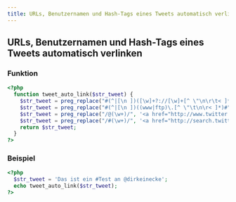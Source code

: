 ```yaml
---
title: URLs, Benutzernamen und Hash-Tags eines Tweets automatisch verlinken
---
```


## URLs, Benutzernamen und Hash-Tags eines Tweets automatisch verlinken

### Funktion

```php
<?php
  function tweet_auto_link($str_tweet) {
    $str_tweet = preg_replace("#(^|[\n ])([\w]+?://[\w]+[^ \"\n\r\t< ]*)#", '\\1<a href="\\2" target="_blank">\\2</a>', $str_tweet);
    $str_tweet = preg_replace("#(^|[\n ])((www|ftp)\.[^ \"\t\n\r< ]*)#", '\\1<a href="http://\\2" target="_blank">\\2</a>', $str_tweet);
    $str_tweet = preg_replace("/@(\w+)/", '<a href="http://www.twitter.com/\\1" target="_blank">@\\1</a>', $str_tweet);
    $str_tweet = preg_replace("/#(\w+)/", '<a href="http://search.twitter.com/search?q=\\1" target="_blank">#\\1</a>', $str_tweet);
    return $str_tweet;
  }
?>
```

### Beispiel

```php
<?php
  $str_tweet = 'Das ist ein #Test an @dirkeinecke';
  echo tweet_auto_link($str_tweet);
?>
```
